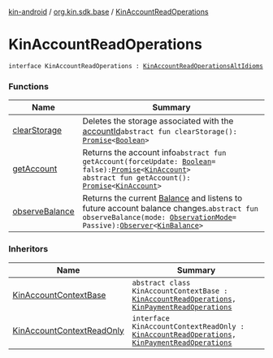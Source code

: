[kin-android](../../index.md) / [org.kin.sdk.base](../index.md) / [KinAccountReadOperations](./index.md)

# KinAccountReadOperations

`interface KinAccountReadOperations : `[`KinAccountReadOperationsAltIdioms`](../-kin-account-read-operations-alt-idioms/index.md)

### Functions

| Name | Summary |
|---|---|
| [clearStorage](clear-storage.md) | Deletes the storage associated with the [accountId](#)`abstract fun clearStorage(): `[`Promise`](../../org.kin.sdk.base.tools/-promise/index.md)`<`[`Boolean`](https://kotlinlang.org/api/latest/jvm/stdlib/kotlin/-boolean/index.html)`>` |
| [getAccount](get-account.md) | Returns the account info`abstract fun getAccount(forceUpdate: `[`Boolean`](https://kotlinlang.org/api/latest/jvm/stdlib/kotlin/-boolean/index.html)` = false): `[`Promise`](../../org.kin.sdk.base.tools/-promise/index.md)`<`[`KinAccount`](../../org.kin.sdk.base.models/-kin-account/index.md)`>`<br>`abstract fun getAccount(): `[`Promise`](../../org.kin.sdk.base.tools/-promise/index.md)`<`[`KinAccount`](../../org.kin.sdk.base.models/-kin-account/index.md)`>` |
| [observeBalance](observe-balance.md) | Returns the current [Balance](#) and listens to future account balance changes.`abstract fun observeBalance(mode: `[`ObservationMode`](../-observation-mode/index.md)` = Passive): `[`Observer`](../../org.kin.sdk.base.tools/-observer/index.md)`<`[`KinBalance`](../../org.kin.sdk.base.models/-kin-balance/index.md)`>` |

### Inheritors

| Name | Summary |
|---|---|
| [KinAccountContextBase](../-kin-account-context-base/index.md) | `abstract class KinAccountContextBase : `[`KinAccountReadOperations`](./index.md)`, `[`KinPaymentReadOperations`](../-kin-payment-read-operations/index.md) |
| [KinAccountContextReadOnly](../-kin-account-context-read-only/index.md) | `interface KinAccountContextReadOnly : `[`KinAccountReadOperations`](./index.md)`, `[`KinPaymentReadOperations`](../-kin-payment-read-operations/index.md) |

